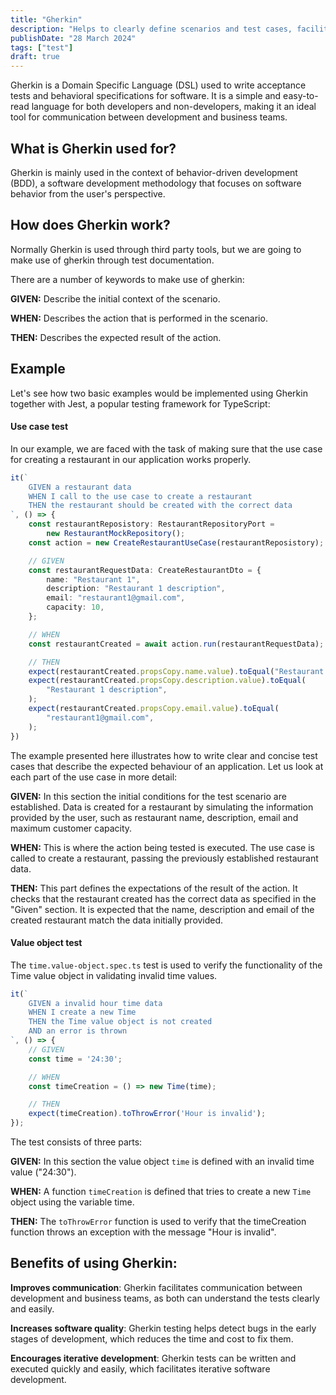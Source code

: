 ```yaml
---
title: "Gherkin"
description: "Helps to clearly define scenarios and test cases, facilitating communication in agile development and BDD teams."
publishDate: "28 March 2024"
tags: ["test"]
draft: true
---
```


Gherkin is a Domain Specific Language (DSL) used to write acceptance tests and behavioral specifications for software. It is a simple and easy-to-read language for both developers and non-developers, making it an ideal tool for communication between development and business teams.

## What is Gherkin used for?

Gherkin is mainly used in the context of behavior-driven development (BDD), a software development methodology that focuses on software behavior from the user's perspective.

## How does Gherkin work?

Normally Gherkin is used through third party tools, but we are going to make use of gherkin through test documentation. 

There are a number of keywords to make use of gherkin:

<!-- - Feature: Describes a software funcionality.
- Scenario: Describes a specific test case for a feature. -->
**GIVEN:** Describe the initial context of the scenario.

**WHEN:** Describes the action that is performed in the scenario.

**THEN:** Describes the expected result of the action. 

## Example
Let's see how two basic examples would be implemented using Gherkin together with Jest, a popular testing framework for TypeScript:

#### Use case test
In our example, we are faced with the task of making sure that the use case for creating a restaurant in our application works properly.
```ts title="create-restaurant.spec.ts"
it(`
    GIVEN a restaurant data
    WHEN I call to the use case to create a restaurant
    THEN the restaurant should be created with the correct data
`, () => {
    const restaurantReposistory: RestaurantRepositoryPort =
        new RestaurantMockRepository();
    const action = new CreateRestaurantUseCase(restaurantReposistory);

    // GIVEN
    const restaurantRequestData: CreateRestaurantDto = {
        name: "Restaurant 1",
        description: "Restaurant 1 description",
        email: "restaurant1@gmail.com",
        capacity: 10,
    };

    // WHEN
    const restaurantCreated = await action.run(restaurantRequestData);

    // THEN
    expect(restaurantCreated.propsCopy.name.value).toEqual("Restaurant 1");
    expect(restaurantCreated.propsCopy.description.value).toEqual(
        "Restaurant 1 description",
    );
    expect(restaurantCreated.propsCopy.email.value).toEqual(
        "restaurant1@gmail.com",
    );
})
```

The example presented here illustrates how to write clear and concise test cases that describe the expected behaviour of an application. Let us look at each part of the use case in more detail:

**GIVEN:** In this section the initial conditions for the test scenario are established. Data is created for a restaurant by simulating the information provided by the user, such as restaurant name, description, email and maximum customer capacity.

**WHEN:** This is where the action being tested is executed. The use case is called to create a restaurant, passing the previously established restaurant data.

**THEN:** This part defines the expectations of the result of the action. It checks that the restaurant created has the correct data as specified in the "Given" section. It is expected that the name, description and email of the created restaurant match the data initially provided.

#### Value object test
The `time.value-object.spec.ts` test is used to verify the functionality of the Time value object in validating invalid time values. 
```ts title="time.value-object.spec.ts"
it(`
    GIVEN a invalid hour time data
    WHEN I create a new Time
    THEN the Time value object is not created
    AND an error is thrown
`, () => {
    // GIVEN
    const time = '24:30';

    // WHEN
    const timeCreation = () => new Time(time);

    // THEN
    expect(timeCreation).toThrowError('Hour is invalid');
});
```
The test consists of three parts:

**GIVEN:** In this section the value object `time` is defined with an invalid time value ("24:30").

**WHEN:** A function `timeCreation` is defined that tries to create a new `Time` object using the variable time.

**THEN:** The `toThrowError` function is used to verify that the timeCreation function throws an exception with the message "Hour is invalid".



## Benefits of using Gherkin:
**Improves communication**: Gherkin facilitates communication between development and business teams, as both can understand the tests clearly and easily.

**Increases software quality**: Gherkin testing helps detect bugs in the early stages of development, which reduces the time and cost to fix them.

**Encourages iterative development**: Gherkin tests can be written and executed quickly and easily, which facilitates iterative software development.